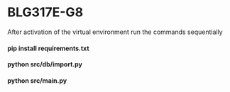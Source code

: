 # BLG317E-G8

  After activation of the virtual environment run the commands sequentially
  
####  pip install requirements.txt  
####  python src/db/import.py
####  python src/main.py
